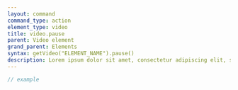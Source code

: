 ```yaml
---
layout: command
command_type: action
element_type: video
title: video.pause
parent: Video element
grand_parent: Elements
syntax: getVideo("ELEMENT_NAME").pause()
description: Lorem ipsum dolor sit amet, consectetur adipiscing elit, sed do eiusmod tempor incididunt ut labore et dolore magna aliqua. Ut enim ad minim veniam, quis nostrud exercitation ullamco laboris nisi ut aliquip ex ea commodo consequat.
---
```


```javascript
// example
```